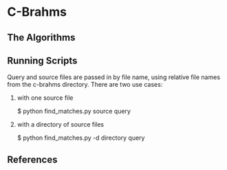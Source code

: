 # C-Brahms

## The Algorithms

## Running Scripts

Query and source files are passed in by file name, using relative file names from the c-brahms directory. There are two use cases:

1) with one source file

    $ python find_matches.py source query

2) with a directory of source files

    $ python find_matches.py -d directory query


## References
